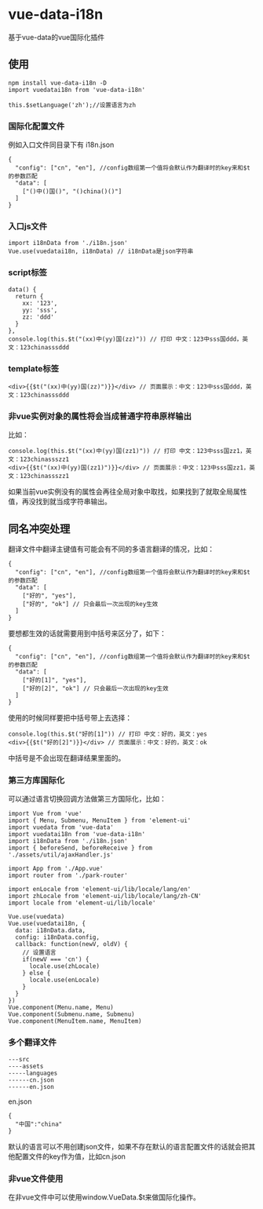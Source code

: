 # vue-data-i18n
基于vue-data的vue国际化插件  

## 使用  
```
npm install vue-data-i18n -D
import vuedatai18n from 'vue-data-i18n'

this.$setLanguage('zh');//设置语言为zh
```  

### 国际化配置文件  
例如入口文件同目录下有 i18n.json
```
{
  "config": ["cn", "en"], //config数组第一个值将会默认作为翻译时的key来和$t的参数匹配
  "data": [
    ["()中()国()", "()china()()"] 
  ]
}
```  

### 入口js文件
```
import i18nData from './i18n.json'
Vue.use(vuedatai18n, i18nData) // i18nData是json字符串
```  

### script标签
```
data() {
  return {
    xx: '123',
    yy: 'sss',
    zz: 'ddd'
  }
},
console.log(this.$t("(xx)中(yy)国(zz)")) // 打印 中文：123中sss国ddd，英文：123chinasssddd
```
### template标签
```
<div>{{$t("(xx)中(yy)国(zz)")}}</div> // 页面展示：中文：123中sss国ddd，英文：123chinasssddd
```  

### 非vue实例对象的属性将会当成普通字符串原样输出
比如：
```
console.log(this.$t("(xx)中(yy)国(zz1)")) // 打印 中文：123中sss国zz1，英文：123chinassszz1
<div>{{$t("(xx)中(yy)国(zz1)")}}</div> // 页面展示：中文：123中sss国zz1，英文：123chinassszz1
```  
如果当前vue实例没有的属性会再往全局对象中取找，如果找到了就取全局属性值，再没找到就当成字符串输出。  

## 同名冲突处理
翻译文件中翻译主键值有可能会有不同的多语言翻译的情况，比如：  
```
{
  "config": ["cn", "en"], //config数组第一个值将会默认作为翻译时的key来和$t的参数匹配
  "data": [
    ["好的", "yes"], 
    ["好的", "ok"] // 只会最后一次出现的key生效
  ]
}
```  
要想都生效的话就需要用到中括号来区分了，如下：  
```
{
  "config": ["cn", "en"], //config数组第一个值将会默认作为翻译时的key来和$t的参数匹配
  "data": [
    ["好的[1]", "yes"], 
    ["好的[2]", "ok"] // 只会最后一次出现的key生效
  ]
}
```  
使用的时候同样要把中括号带上去选择：  
```
console.log(this.$t("好的[1]")) // 打印 中文：好的，英文：yes
<div>{{$t("好的[2]")}}</div> // 页面展示：中文：好的，英文：ok
```  
中括号是不会出现在翻译结果里面的。
### 第三方库国际化
可以通过语言切换回调方法做第三方国际化，比如：
```
import Vue from 'vue'
import { Menu, Submenu, MenuItem } from 'element-ui'
import vuedata from 'vue-data'
import vuedatai18n from 'vue-data-i18n'
import i18nData from './i18n.json'
import { beforeSend, beforeReceive } from './assets/util/ajaxHandler.js'

import App from './App.vue'
import router from './park-router'

import enLocale from 'element-ui/lib/locale/lang/en'
import zhLocale from 'element-ui/lib/locale/lang/zh-CN'
import locale from 'element-ui/lib/locale'

Vue.use(vuedata)
Vue.use(vuedatai18n, {
  data: i18nData.data,
  config: i18nData.config,
  callback: function(newV, oldV) {
    // 设置语言
    if(newV === 'cn') {
      locale.use(zhLocale)
    } else {
      locale.use(enLocale)
    }
  }
})
Vue.component(Menu.name, Menu)
Vue.component(Submenu.name, Submenu)
Vue.component(MenuItem.name, MenuItem)
```
### 多个翻译文件
```
---src
----assets
-----languages
------cn.json
------en.json
```
en.json  
```
{
  "中国":"china"
}
```
默认的语言可以不用创建json文件，如果不存在默认的语言配置文件的话就会把其他配置文件的key作为值，比如cn.json  
### 非vue文件使用
在非vue文件中可以使用window.VueData.$t来做国际化操作。